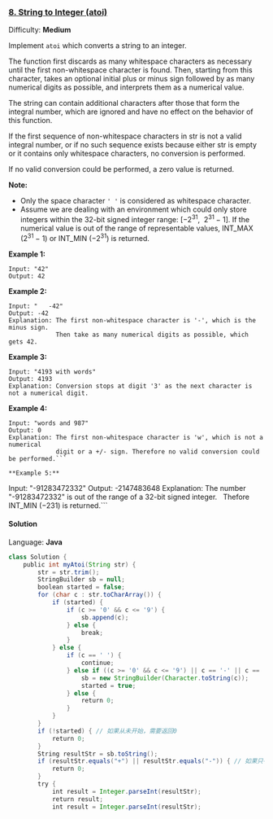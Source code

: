 ### [8\. String to Integer (atoi)](https://leetcode.com/problems/string-to-integer-atoi/)

Difficulty: **Medium**


Implement `atoi` which converts a string to an integer.

The function first discards as many whitespace characters as necessary until the first non-whitespace character is found. Then, starting from this character, takes an optional initial plus or minus sign followed by as many numerical digits as possible, and interprets them as a numerical value.

The string can contain additional characters after those that form the integral number, which are ignored and have no effect on the behavior of this function.

If the first sequence of non-whitespace characters in str is not a valid integral number, or if no such sequence exists because either str is empty or it contains only whitespace characters, no conversion is performed.

If no valid conversion could be performed, a zero value is returned.

**Note:**

*   Only the space character `' '` is considered as whitespace character.
*   Assume we are dealing with an environment which could only store integers within the 32-bit signed integer range: [−2<sup>31</sup>,  2<sup>31 </sup>− 1]. If the numerical value is out of the range of representable values, INT_MAX (2<sup>31 </sup>− 1) or INT_MIN (−2<sup>31</sup>) is returned.

**Example 1:**

```
Input: "42"
Output: 42
```

**Example 2:**

```
Input: "   -42"
Output: -42
Explanation: The first non-whitespace character is '-', which is the minus sign.
             Then take as many numerical digits as possible, which gets 42.
```

**Example 3:**

```
Input: "4193 with words"
Output: 4193
Explanation: Conversion stops at digit '3' as the next character is not a numerical digit.
```

**Example 4:**

```
Input: "words and 987"
Output: 0
Explanation: The first non-whitespace character is 'w', which is not a numerical 
             digit or a +/- sign. Therefore no valid conversion could be performed.```

**Example 5:**

```
Input: "-91283472332"
Output: -2147483648
Explanation: The number "-91283472332" is out of the range of a 32-bit signed integer.
             Thefore INT_MIN (−231) is returned.```


#### Solution

Language: **Java**

```java
class Solution {
    public int myAtoi(String str) {
        str = str.trim();
        StringBuilder sb = null;
        boolean started = false;
        for (char c : str.toCharArray()) {
            if (started) {
                if (c >= '0' && c <= '9') {
                    sb.append(c);
                } else {
                    break;
                }
            } else {
                if (c == ' ') {
                    continue;
                } else if ((c >= '0' && c <= '9') || c == '-' || c == '+') {
                    sb = new StringBuilder(Character.toString(c));
                    started = true;
                } else {
                    return 0;
                }
            }
        }
        if (!started) { // 如果从未开始，需要返回0
            return 0;
        }
        String resultStr = sb.toString();
        if (resultStr.equals("+") || resultStr.equals("-")) { // 如果只有符号，返回0
            return 0;
        }
        try {
            int result = Integer.parseInt(resultStr);
            return result;
            int result = Integer.parseInt(resultStr);
```